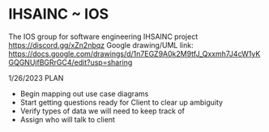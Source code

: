 # IHSAINC ~ IOS
The IOS group for software engineering IHSAINC project
https://discord.gg/xZn2nbqz
Google drawing/UML link:
https://docs.google.com/drawings/d/1n7EGZ9A0k2M9tfJ_Qxxmh7J4cW1yKGQGNUjfBGRrGC4/edit?usp=sharing

1/26/2023 PLAN
- Begin mapping out use case diagrams
- Start getting questions ready for Client to clear up ambiguity 
- Verify types of data we will need to keep track of
- Assign who will talk to client
